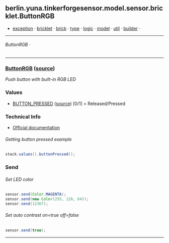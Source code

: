 
## berlin.yuna.tinkerforgesensor.model.sensor.bricklet.ButtonRGB
* [exception](https://github.com/YunaBraska/tinkerforge-sensor/blob/master/readmeDoc/berlin/yuna/tinkerforgesensor/model/exception/README.md) · [bricklet](https://github.com/YunaBraska/tinkerforge-sensor/blob/master/readmeDoc/berlin/yuna/tinkerforgesensor/model/sensor/bricklet/README.md) · [brick](https://github.com/YunaBraska/tinkerforge-sensor/blob/master/readmeDoc/berlin/yuna/tinkerforgesensor/model/sensor/brick/README.md) · [type](https://github.com/YunaBraska/tinkerforge-sensor/blob/master/readmeDoc/berlin/yuna/tinkerforgesensor/model/type/README.md) · [logic](https://github.com/YunaBraska/tinkerforge-sensor/blob/master/readmeDoc/berlin/yuna/tinkerforgesensor/logic/README.md) · [model](https://github.com/YunaBraska/tinkerforge-sensor/blob/master/readmeDoc/berlin/yuna/tinkerforgesensor/model/README.md) · [util](https://github.com/YunaBraska/tinkerforge-sensor/blob/master/readmeDoc/berlin/yuna/tinkerforgesensor/util/README.md) · [builder](https://github.com/YunaBraska/tinkerforge-sensor/blob/master/readmeDoc/berlin/yuna/tinkerforgesensor/model/builder/README.md) · 

---
###### ButtonRGB · 

---

### [ButtonRGB](https://github.com/YunaBraska/tinkerforge-sensor/blob/master/readmeDoc/berlin/yuna/tinkerforgesensor/model/sensor/bricklet/ButtonRGB.md) ([source](src/main/java/berlin/yuna/tinkerforgesensor/model/sensor/bricklet/ButtonRGB.java))

*Push button with built-in RGB LED*

### Values

* [BUTTON_PRESSED](https://github.com/YunaBraska/tinkerforge-sensor/blob/master/readmeDoc/berlin/yuna/tinkerforgesensor/model/type/ValueType.md) ([source](src/main/java/berlin/yuna/tinkerforgesensor/model/type/ValueType.java)) [0/1] = Released/Pressed
### Technical Info

* [Official documentation](https://www.tinkerforge.com/en/doc/Hardware/Bricklets/RGB_LED_Button.htm)
###### Getting button pressed example
```java
stack.values().buttonPressed();
```

### Send

###### Set LED color
```java
sensor.send(Color.MAGENTA);
sensor.send(new Color(255, 128, 64));
sensor.send(12367);
```

###### Set auto contrast on=true off=false
```java
sensor.send(true);
```

--- 
